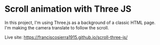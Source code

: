 # Scroll animation with Three JS

In this project, I'm using Three.js as a background of a classic HTML page. I'm making the camera translate to follow the scroll.

Live site: https://franciscosierra1915.github.io/scroll-three-js/